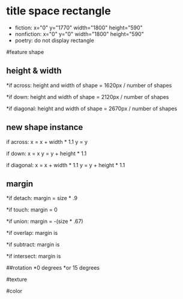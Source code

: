 # title space rectangle
* fiction:    x="0" y="1770" width="1800" height="590"
* nonfiction: x="0" y="0" width="1800" height="590"
* poetry:     do not display rectangle

#feature shape
## height & width
*if across:
height and width of shape = 1620px / number of shapes

*if down:
height and width of shape = 2120px / number of shapes

*if diagonal:
height and width of shape = 2670px / number of shapes

## new shape instance
if across:
  x = x + width * 1.1
  y = y

if down:
  x = x
  y = y + height * 1.1

if diagonal:
  x = x +  width * 1.1
  y = y + height * 1.1


## margin
*if detach:
  margin = size * .9

*if touch:
  margin = 0

*if union:
  margin = -(size * .67)

*if overlap:
  margin is 

*if subtract:
  margin is 

*if intersect:
  margin is 


##rotation
*0 degrees
*or 15 degrees
  
#texture
  
#color
